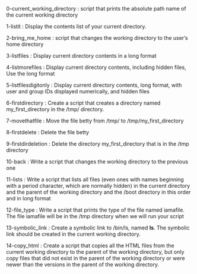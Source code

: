 0-current_working_directory : script that prints the absolute path name of the current working directory

1-listit : Display the contents list of your current directory.

2-bring_me_home : script that changes the working directory to the user’s home directory

3-listfiles : Display current directory contents in a long format

4-listmorefiles : Display current directory contents, including hidden files, Use the long format

5-listfilesdigitonly : Display current directory contents, long format, with user and group IDs displayed numerically, and hidden files 

6-firstdirectory : Create a script that creates a directory named my_first_directory in the /tmp/ directory.

7-movethatfile :  Move the file betty from /tmp/ to /tmp/my_first_directory

8-firstdelete : Delete the file betty

9-firstdirdeletion : Delete the directory my_first_directory that is in the /tmp directory

10-back : Write a script that changes the working directory to the previous one

11-lists : Write a script that lists all files (even ones with names beginning with a period character, which are normally hidden) in the current directory and the parent of the working directory and the /boot directory in this order and in long format

12-file_type : Write a script that prints the type of the file named iamafile. The file iamafile will be in the /tmp directory when we will run your script

13-symbolic_link : Create a symbolic link to /bin/ls, named __ls__. The symbolic link should be created in the current working directory.

14-copy_html : Create a script that copies all the HTML files from the current working directory to the parent of the working directory, but only copy files that did not exist in the parent of the working directory or were newer than the versions in the parent of the working directory.


